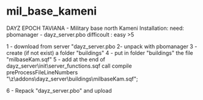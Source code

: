 mil_base_kameni
===============

DAYZ EPOCH TAVIANA - Military base north Kameni
Installation:
need: pbomanager - dayz_server.pbo
difficoult : easy  >5

1 - download from server "dayz_server.pbo
2- unpack with pbomanager
3 - create (if not exist) a folder "buildings"
4 - put in folder "buildings" the file "milbaseKam.sqf"
5 - add at the end of   dayz_server\init\server_functions.sqf
         call compile preProcessFileLineNumbers "\z\addons\dayz_server\buildings\milbaseKam.sqf";

 6 - Repack "dayz_server.pbo"  and upload
